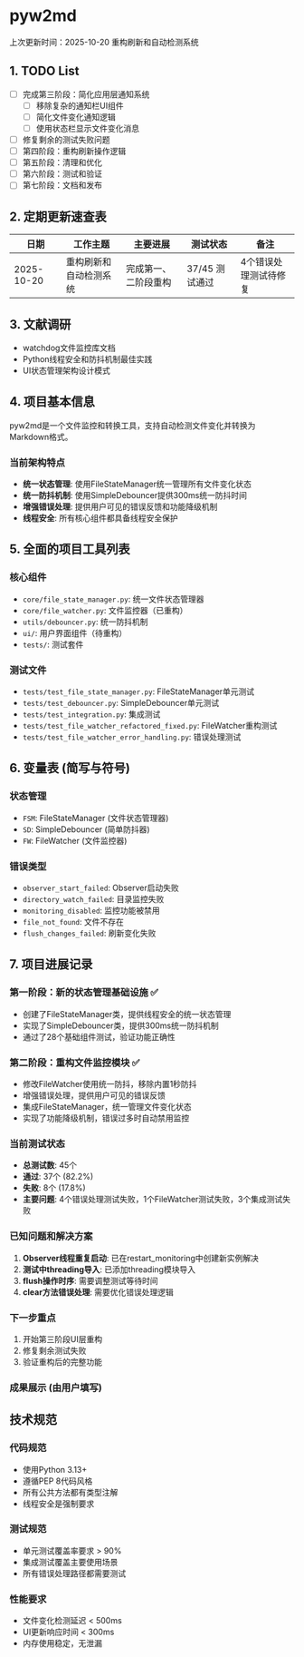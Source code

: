 # pyw2md
上次更新时间：2025-10-20 重构刷新和自动检测系统

## 1. TODO List
- [ ] 完成第三阶段：简化应用层通知系统
  - [ ] 移除复杂的通知栏UI组件
  - [ ] 简化文件变化通知逻辑
  - [ ] 使用状态栏显示文件变化消息
- [ ] 修复剩余的测试失败问题
- [ ] 第四阶段：重构刷新操作逻辑
- [ ] 第五阶段：清理和优化
- [ ] 第六阶段：测试和验证
- [ ] 第七阶段：文档和发布

## 2. 定期更新速查表

| 日期 | 工作主题 | 主要进展 | 测试状态 | 备注 |
|------|----------|----------|----------|------|
| 2025-10-20 | 重构刷新和自动检测系统 | 完成第一、二阶段重构 | 37/45 测试通过 | 4个错误处理测试待修复 |

## 3. 文献调研
- watchdog文件监控库文档
- Python线程安全和防抖机制最佳实践
- UI状态管理架构设计模式

## 4. 项目基本信息
pyw2md是一个文件监控和转换工具，支持自动检测文件变化并转换为Markdown格式。

### 当前架构特点
- **统一状态管理**: 使用FileStateManager统一管理所有文件变化状态
- **统一防抖机制**: 使用SimpleDebouncer提供300ms统一防抖时间
- **增强错误处理**: 提供用户可见的错误反馈和功能降级机制
- **线程安全**: 所有核心组件都具备线程安全保护

## 5. 全面的项目工具列表

### 核心组件
- `core/file_state_manager.py`: 统一文件状态管理器
- `core/file_watcher.py`: 文件监控器（已重构）
- `utils/debouncer.py`: 统一防抖机制
- `ui/`: 用户界面组件（待重构）
- `tests/`: 测试套件

### 测试文件
- `tests/test_file_state_manager.py`: FileStateManager单元测试
- `tests/test_debouncer.py`: SimpleDebouncer单元测试
- `tests/test_integration.py`: 集成测试
- `tests/test_file_watcher_refactored_fixed.py`: FileWatcher重构测试
- `tests/test_file_watcher_error_handling.py`: 错误处理测试

## 6. 变量表 (简写与符号)

### 状态管理
- `FSM`: FileStateManager (文件状态管理器)
- `SD`: SimpleDebouncer (简单防抖器)
- `FW`: FileWatcher (文件监控器)

### 错误类型
- `observer_start_failed`: Observer启动失败
- `directory_watch_failed`: 目录监控失败
- `monitoring_disabled`: 监控功能被禁用
- `file_not_found`: 文件不存在
- `flush_changes_failed`: 刷新变化失败

## 7. 项目进展记录

### 第一阶段：新的状态管理基础设施 ✅
- 创建了FileStateManager类，提供线程安全的统一状态管理
- 实现了SimpleDebouncer类，提供300ms统一防抖机制
- 通过了28个基础组件测试，验证功能正确性

### 第二阶段：重构文件监控模块 ✅
- 修改FileWatcher使用统一防抖，移除内置1秒防抖
- 增强错误处理，提供用户可见的错误反馈
- 集成FileStateManager，统一管理文件变化状态
- 实现了功能降级机制，错误过多时自动禁用监控

### 当前测试状态
- **总测试数**: 45个
- **通过**: 37个 (82.2%)
- **失败**: 8个 (17.8%)
- **主要问题**: 4个错误处理测试失败，1个FileWatcher测试失败，3个集成测试失败

### 已知问题和解决方案
1. **Observer线程重复启动**: 已在restart_monitoring中创建新实例解决
2. **测试中threading导入**: 已添加threading模块导入
3. **flush操作时序**: 需要调整测试等待时间
4. **clear方法错误处理**: 需要优化错误处理逻辑

### 下一步重点
1. 开始第三阶段UI层重构
2. 修复剩余测试失败
3. 验证重构后的完整功能

### 成果展示 (由用户填写)
<!-- 用户可以在这里添加使用体验、效果截图等内容 -->

## 技术规范

### 代码规范
- 使用Python 3.13+
- 遵循PEP 8代码风格
- 所有公共方法都有类型注解
- 线程安全是强制要求

### 测试规范
- 单元测试覆盖率要求 > 90%
- 集成测试覆盖主要使用场景
- 所有错误处理路径都需要测试

### 性能要求
- 文件变化检测延迟 < 500ms
- UI更新响应时间 < 300ms
- 内存使用稳定，无泄漏
